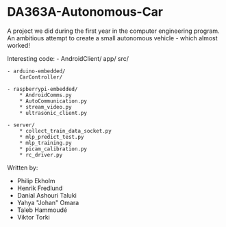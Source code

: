 # DA363A-Autonomous-Car
A project we did during the first year in the computer engineering program. An ambitious attempt to create a small autonomous vehicle - which almost worked!

Interesting code:
	- AndroidClient/
		app/
			src/

	- arduino-embedded/
		CarController/

	- raspberrypi-embedded/
		* AndroidComms.py
		* AutoCommunication.py
		* stream_video.py
		* ultrasonic_client.py

	- server/
		* collect_train_data_socket.py
		* mlp_predict_test.py
		* mlp_training.py
		* picam_calibration.py
		* rc_driver.py

Written by:

- Philip Ekholm
- Henrik Fredlund
- Danial Ashouri Taluki
- Yahya "Johan" Omara
- Taleb Hammoudé
- Viktor Torki
